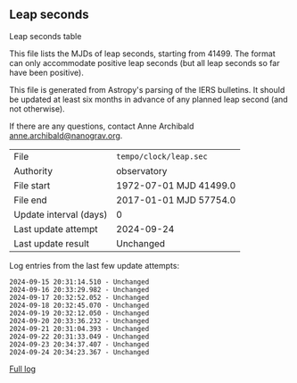 
## Leap seconds

Leap seconds table

This file lists the MJDs of leap seconds, starting from 41499.
The format can only accommodate positive leap seconds (but all
leap seconds so far have been positive).

This file is generated from Astropy's parsing of the IERS
bulletins. It should be updated at least six months in advance
of any planned leap second (and not otherwise).

If there are any questions, contact Anne Archibald
<anne.archibald@nanograv.org>.

|     |     |
|:--- |:--- |
| File | `tempo/clock/leap.sec` |
| Authority | observatory |
| File start | 1972-07-01 MJD 41499.0 |
| File end | 2017-01-01 MJD 57754.0 |
| Update interval (days) | 0 |
| Last update attempt | 2024-09-24 |
| Last update result | Unchanged |

Log entries from the last few update attempts:
```
2024-09-15 20:31:14.510 - Unchanged
2024-09-16 20:33:29.982 - Unchanged
2024-09-17 20:32:52.052 - Unchanged
2024-09-18 20:32:45.070 - Unchanged
2024-09-19 20:32:12.050 - Unchanged
2024-09-20 20:33:36.232 - Unchanged
2024-09-21 20:31:04.393 - Unchanged
2024-09-22 20:31:33.049 - Unchanged
2024-09-23 20:34:37.407 - Unchanged
2024-09-24 20:34:23.367 - Unchanged
```
[Full log](https://raw.githubusercontent.com/ipta/pulsar-clock-corrections/main/log/tempo/clock/leap.sec.log)
